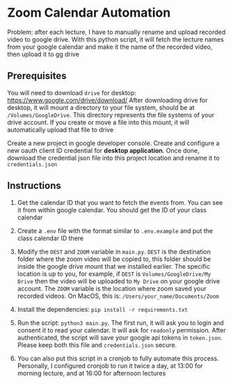 # Zoom Calendar Automation

Problem: after each lecture, I have to manually rename and upload recorded video to google drive.
With this python script, it will fetch the lecture names from your google calendar and make it the name of the recorded video, then upload it to gg drive

## Prerequisites

You will need to download `drive` for desktop: <https://www.google.com/drive/download/>
After downloading drive for desktop, it will mount a directory to your file system, should be at `/Volumes/GoogleDrive`. This directory represents the file systems of your drive account. If you create or move a file into this mount, it will automatically upload that file to drive

Create a new project in google developer console. Create and configure a new oauth client ID credential for **desktop application**. Once done, download the credential json file into this project location and rename it to `credentials.json`

## Instructions

1. Get the calendar ID that you want to fetch the events from. You can see it from within google calendar. You should get the ID of your class calendar

2. Create a `.env` file with the format similar to `.env.example` and put the class calendar ID there

3. Modify the `DEST` and `ZOOM` variable in `main.py`. `DEST` is the destination folder where the zoom video will be copied to, this folder should be inside the google drive mount that we installed earlier. The specific location is up to you, for example, if `DEST` is `Volumes/GoogleDrive/My Drive` then the video will be uploaded to `My Drive` on your google drive account. The `ZOOM` variable is the location where zoom saved your recorded videos. On MacOS, this is: `/Users/your_name/Documents/Zoom`

4. Install the dependencies: `pip install -r requirements.txt`

5. Run the script: `python3 main.py`. The first run, it will ask you to login and consent it to read your calendar. It will ask for `readonly` permission. After authenticated, the script will save your google api tokens in `token.json`. Please keep both this file and `credentials.json` secure.

6. You can also put this script in a cronjob to fully automate this process. Personally, I configured cronjob to run it twice a day, at 13:00 for morning lecture, and at 16:00 for afternoon lectures
